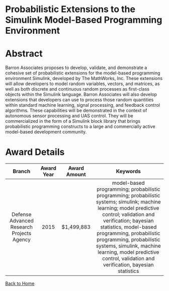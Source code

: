 
Probabilistic Extensions to the Simulink Model-Based Programming Environment
============================================================================

# Abstract


Barron Associates proposes to develop, validate, and demonstrate a cohesive set of probabilistic extensions for the model-based programming environment Simulink, developed by The MathWorks, Inc. These extensions will allow developers to model random variables, vectors, and matrices, as well as both discrete and continuous random processes as first-class objects within the Simulink language. Barron Associates will also develop extensions that developers can use to process those random quantities within standard machine learning, signal processing, and feedback control algorithms. These capabilities will be demonstrated in the context of autonomous sensor processing and UAS control. They will be commercialized in the form of a Simulink block library that brings probabilistic programming constructs to a large and commercially active model-based development community.  

# Award Details

|Branch|Award Year|Award Amount|Keywords|
| :---: | :---: | :---: | :---: |
|Defense Advanced Research Projects Agency|2015|$1,499,883|model-based programming; probabilistic programming; probabilistic systems; simulink; machine learning; model predictive control; validation and verification; bayesian statistics, model-based programming, probabilistic programming, probabilistic systems, simulink, machine learning, model predictive control, validation and verification, bayesian statistics|
  
  


[Back to Home](https://github.com/chrischow/dod_sbir_awards/Reports/CC/#1208)